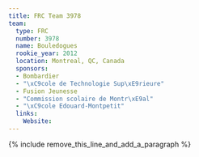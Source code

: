 ```yaml
---
title: FRC Team 3978
team:
  type: FRC
  number: 3978
  name: Bouledogues
  rookie_year: 2012
  location: Montreal, QC, Canada
  sponsors:
  - Bombardier
  - "\xC9cole de Technologie Sup\xE9rieure"
  - Fusion Jeunesse
  - "Commission scolaire de Montr\xE9al"
  - "\xC9cole Edouard-Montpetit"
  links:
    Website:
---
```


{% include remove_this_line_and_add_a_paragraph %}